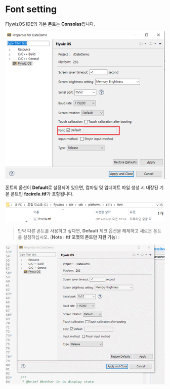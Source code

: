 
# Font setting
FlywizOS IDE의 기본 폰트는 **Consolas**입니다.

![](images/font_setting.png)

폰트의 옵션이 **Default**로 설정되어 있으면, 컴파일 및 업데이트 파일 생성 시 내장된 기본 폰트인 **fzcircle.ttf**가 포함됩니다.

![](images/font_path.png)

> 만약 다른 폰트를 사용하고 싶다면, **Default** 체크 옵션을 해제하고 새로운 폰트를 설정하십시오. (**Note : ttf 포맷의 폰트만 지원 가능**) :

![](images/load_ttf.gif)